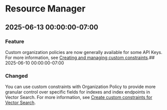 # Resource Manager

## 2025-06-13 00:00:00-07:00

### Feature

Custom organization policies are now generally available for some API Keys. For more information, see [Creating and managing custom constraints](https://cloud.google.com/api-keys/docs/custom-constraints).## 2025-06-10 00:00:00-07:00

### Changed

You can use custom constraints with Organization Policy to provide more granular control over specific fields for indexes and index endpoints in Vector Search. For more information, see [Create custom constraints for Vector Search](https://cloud.google.com/vertex-ai/docs/vector-search/custom-constraints).